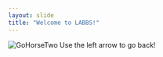 ```yaml
---
layout: slide
title: "Welcome to LABBS!"
---
```

![GoHorseTwo](https://i.ibb.co/vsrKPwB/aguarde-e-confie-resized.jpg)
Use the left arrow to go back!
